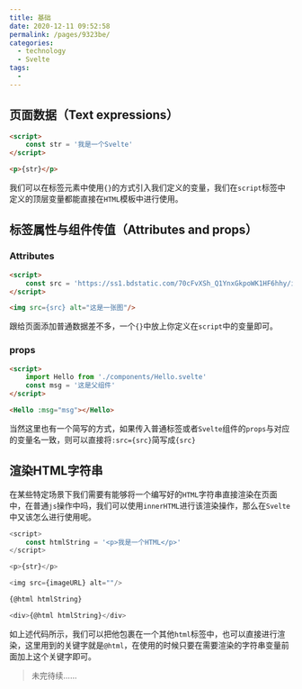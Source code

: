 ```yaml
---
title: 基础
date: 2020-12-11 09:52:58
permalink: /pages/9323be/
categories:
  - technology
  - Svelte
tags:
  - 
---
```

## 页面数据（Text expressions）

```html
<script>
    const str = '我是一个Svelte'
</script>

<p>{str}</p>
```

我们可以在标签元素中使用`{}`的方式引入我们定义的变量，我们在`script`标签中定义的顶层变量都能直接在`HTML`模板中进行使用。

## 标签属性与组件传值（Attributes and props）

### Attributes

```html
<script>
    const src = 'https://ss1.bdstatic.com/70cFvXSh_Q1YnxGkpoWK1HF6hhy/it/u=2455057485,102104212&fm=26&gp=0.jpg';
</script>

<img src={src} alt="这是一张图"/>
```

跟给页面添加普通数据差不多，一个`{}`中放上你定义在`script`中的变量即可。

### props

```html
<script>
    import Hello from './components/Hello.svelte'
    const msg = '这是父组件'
</script>

<Hello :msg="msg"></Hello>
```


当然这里也有一个简写的方式，如果传入普通标签或者`Svelte`组件的`props`与对应的变量名一致，则可以直接将`:src={src}`简写成`{src}`

## 渲染HTML字符串

在某些特定场景下我们需要有能够将一个编写好的`HTML`字符串直接渲染在页面中，在普通`js`操作中吗，我们可以使用`innerHTML`进行该渲染操作，那么在`Svelte`中又该怎么进行使用呢。

```js
<script>
    const htmlString = '<p>我是一个HTML</p>'
</script>

<p>{str}</p>

<img src={imageURL} alt=""/>

{@html htmlString}

<div>{@html htmlString}</div>
```

如上述代码所示，我们可以把他包裹在一个其他`html`标签中，也可以直接进行渲染，这里用到的关键字就是`@html`，在使用的时候只要在需要渲染的字符串变量前面加上这个关键字即可。

> 未完待续......